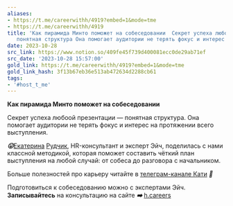 ```yaml
---
aliases:
- https://t.me/careerwithh/4919?embed=1&mode=tme
- https://t.me/careerwithh/4919
title: 'Как пирамида Минто поможет на собеседовании  Секрет успеха любоой презентации
   понятная структура Она помогает аудитории не терять фокус и интерес на '
date: 2023-10-28
src_link: https://www.notion.so/409fe45f739d400081ecc0de29ab71ef
src_date: '2023-10-28 15:57:00'
gold_link: https://t.me/careerwithh/4919?embed=1&mode=tme
gold_link_hash: 3f13b67eb36e513ab472634d2288cb61
tags:
- '#host_t_me'
---
```


**Как пирамида Минто поможет на собеседовании**  
  
Секрет успеха любоой презентации — понятная структура. Она помогает аудитории не терять фокус и интерес на протяжении всего выступления.   
  
***😛***[Екатерина](https://h.careers/curators/257-ekaterina-rudchik?utm_source=tg_h&utm_medium=post&utm_campaign=12.10) [Рудчик](https://h.careers/curators/257-ekaterina-rudchik?utm_source=tg_h&utm_medium=post&utm_campaign=12.10), HR-консультант и эксперт Эйч, поделилась с нами классной методикой, которая поможет составить чёткий план выступления на любой случай: от собеса до разговора с начальником.  
  
Больше полезностей про карьеру читайте в [телеграм-канале Кати](https://t.me/oh_kadrovichka) ***👀***  
  
Подготовиться к собеседованию можно с экспертами Эйч. **Записывайтесь** на консультацию на сайте ***➡️*** [h.careers](https://h.careers/curators/257-ekaterina-rudchik?utm_source=tg_h&utm_medium=post&utm_campaign=12.10)